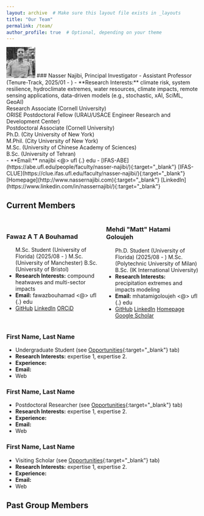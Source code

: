 ```yaml
---
layout: archive  # Make sure this layout file exists in _layouts
title: "Our Team"
permalink: /team/
author_profile: true  # Optional, depending on your theme
---
```


<img src="https://raw.githubusercontent.com/nassernajibi/lab/master/images/nassernajibi_photo.png" width="15%" alt="Nasser photo" />
### Nasser Najibi, Principal Investigator
- Assistant Professor (Tenure-Track, 2025/01 - )
- **Research Interests:** climate risk, system resilience, hydroclimate extremes, water resources, climate impacts, remote sensing applications, data-driven models (e.g., stochastic, xAI, SciML, GeoAI)<br/>
Research Associate (Cornell University)<br/>
ORISE Postdoctoral Fellow (URAU/USACE Engineer Research and Development Center)<br/>
Postdoctoral Associate (Cornell University)<br/>
Ph.D. (City University of New York)<br/>
M.Phil. (City University of New York)<br/>
M.Sc. (University of Chinese Academy of Sciences)<br/>
B.Sc. (University of Tehran)<br/>
- **Email:** nnajibi <@> ufl {.} edu
- [IFAS-ABE](https://abe.ufl.edu/people/faculty/nasser-najibi/){:target="_blank"} [IFAS-CLUE](https://clue.ifas.ufl.edu/faculty/nasser-najibi/){:target="_blank"} [Homepage](http://www.nassernajibi.com){:target="_blank"} [LinkedIn](https://www.linkedin.com/in/nassernajibi/){:target="_blank"} 

## Current Members
<div style="display: flex; align-items: center; gap: 20px;">
  <!-- Left column: text -->
  <div style="flex: 1; max-width: 70%; text-align: left;">
    <h3>Fawaz A T A Bouhamad</h3>
    <ul>
      M.Sc. Student (University of Florida) (2025/08 - )
      M.Sc. (University of Manchester)
      B.Sc. (University of Bristol)
      <li><strong>Research Interests:</strong> compound heatwaves and multi-sector impacts </li>
      <li><strong>Email:</strong> 
        fawazbouhamad <@> ufl {.} edu</li>
      <li><a href="https://github.com/fawazbouhamad" target="_blank">GitHub</a>  
        <a href="https://www.linkedin.com/in/fawazbouhamad/" target="_blank">LinkedIn</a>  
        <a href="https://orcid.org/0009-0009-4138-6126" target="_blank">ORCiD</a>
      </li>
    </ul>
  </div>
  
  <!-- Left column: text -->
  <div style="flex: 1; max-width: 70%; text-align: left;">
    <h3>Mehdi "Matt" Hatami Goloujeh</h3>
    <ul>
      Ph.D. Student (University of Florida) (2025/08 - )
      M.Sc. (Polytechnic University of Milan)
      B.Sc. (IK International University)
      <li><strong>Research Interests:</strong> precipitation extremes and impacts modeling </li>
      <li><strong>Email:</strong> 
        mhatamigoloujeh <@> ufl {.} edu</li>
      <li><a href="https://github.com/HatamiMatt" target="_blank">GitHub</a>
        <a href="https://www.linkedin.com/in/hatamimatt/" target="_blank">LinkedIn</a>
        <a href="https://hatamimatt.github.io" target="_blank">Homepage</a>  		
        <a href="https://scholar.google.com/citations?user=N0m5rRUAAAAJ&hl" target="_blank">Google Scholar</a>  
      </li>
    </ul>
  </div>

  
</div>


### First Name, Last Name
- Undergraduate Student (see [Opportunities](https://nassernajibi.github.io/lab/opportunities/){:target="_blank"} tab)
- **Research Interests:** expertise 1, expertise 2.
- **Experience:** 
- **Email:**
- Web

### First Name, Last Name
- Postdoctoral Researcher (see [Opportunities](https://nassernajibi.github.io/lab/opportunities/){:target="_blank"} tab)
- **Research Interests:** expertise 1, expertise 2.
- **Experience:** 
- **Email:**
- Web

### First Name, Last Name
- Visiting Scholar (see [Opportunities](https://nassernajibi.github.io/lab/opportunities/){:target="_blank"} tab)
- **Research Interests:** expertise 1, expertise 2.
- **Experience:** 
- **Email:**
- Web

## Past Group Members
